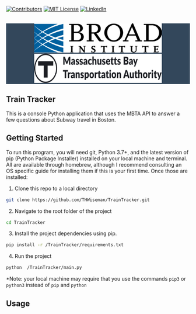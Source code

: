 [![Contributors][contributors-shield]][contributors-url]
[![MIT License][license-shield]][license-url]
[![LinkedIn][linkedin-shield]][linkedin-url]

<br />
<div align="center", style="background-color:#33475b">
  <a href="https://github.com/THWiseman/TrainTracker">
      <img src="media/BroadInstituteLogo.png" alt="Logo" width="350" height="80">
    </a>
    <a href="https://github.com/THWiseman/TrainTracker">
      <img src="media/MBTALogo.png" alt="Logo" width="350" height="80">
    </a>
</div>

## Train Tracker
This is a console Python application that uses the MBTA API to answer a few questions about Subway travel in Boston.

## Getting Started
To run this program, you will need git, Python 3.7+, and the latest version of pip (Python Package Installer) installed on your local machine and terminal. All are available through homebrew, although I recommend consulting an OS specific guide for installing them if this is your first time. Once those are installed:

1. Clone this repo to a local directory
```sh
git clone https://github.com/THWiseman/TrainTracker.git
```

2. Navigate to the root folder of the project
```sh
cd TrainTracker
```

3. Install the project dependencies using pip. 
```sh
pip install -r /TrainTracker/requirements.txt
```

4. Run the project
```sh
python  /TrainTracker/main.py
```
*Note: your local machine may require that you use the commands `pip3` or `python3` instead of `pip` and `python` 

## Usage


[contributors-shield]: https://img.shields.io/github/contributors/THWiseman/TrainTracker.svg?style=for-the-badge
[contributors-url]: https://github.com/THWiseman/TrainTracker/graphs/contributors
[license-shield]: https://img.shields.io/github/license/THWiseman/TrainTracker.svg?style=for-the-badge
[license-url]: https://github.com/THWiseman/TrainTracker/blob/main/LICENSE.txt
[linkedin-shield]: https://img.shields.io/badge/-LinkedIn-black.svg?style=for-the-badge&logo=linkedin&colorB=555
[linkedin-url]: https://linkedin.com/in/thwiseman
